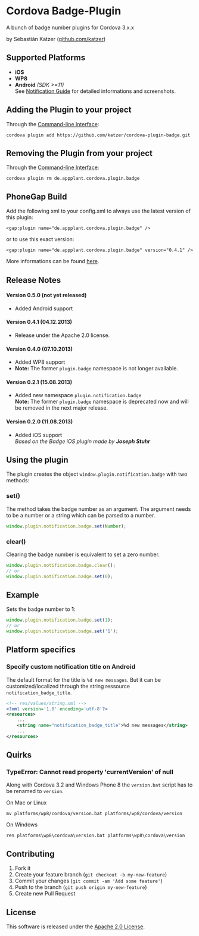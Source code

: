 Cordova Badge-Plugin
====================

A bunch of badge number plugins for Cordova 3.x.x

by Sebastián Katzer ([github.com/katzer](https://github.com/katzer))

## Supported Platforms
- **iOS**
- **WP8**
- **Android** *(SDK >=11)*<br>
See [Notification Guide](http://developer.android.com/guide/topics/ui/notifiers/notifications.html) for detailed informations and screenshots.

## Adding the Plugin to your project
Through the [Command-line Interface](http://cordova.apache.org/docs/en/3.0.0/guide_cli_index.md.html#The%20Command-line%20Interface):
```
cordova plugin add https://github.com/katzer/cordova-plugin-badge.git
```

## Removing the Plugin from your project
Through the [Command-line Interface](http://cordova.apache.org/docs/en/3.0.0/guide_cli_index.md.html#The%20Command-line%20Interface):
```
cordova plugin rm de.appplant.cordova.plugin.badge
```

## PhoneGap Build
Add the following xml to your config.xml to always use the latest version of this plugin:
```
<gap:plugin name="de.appplant.cordova.plugin.badge" />
```
or to use this exact version:
```
<gap:plugin name="de.appplant.cordova.plugin.badge" version="0.4.1" />
```
More informations can be found [here](https://build.phonegap.com/plugins/330).

## Release Notes
#### Version 0.5.0 (not yet released)
- Added Android support

#### Version 0.4.1 (04.12.2013)
- Release under the Apache 2.0 license.

#### Version 0.4.0 (07.10.2013)
- Added WP8 support
- **Note:** The former `plugin.badge` namespace is not longer available.

#### Version 0.2.1 (15.08.2013)
- Added new namespace `plugin.notification.badge`<br>
  **Note:** The former `plugin.badge` namespace is deprecated now and will be removed in the next major release.

#### Version 0.2.0 (11.08.2013)
- Added iOS support<br>
  *Based on the Badge iOS plugin made by* ***Joseph Stuhr***

## Using the plugin
The plugin creates the object ```window.plugin.notification.badge``` with two methods:

### set()
The method takes the badge number as an argument. The argument needs to be a number or a string which can be parsed to a number.
```javascript
window.plugin.notification.badge.set(Number);
```

### clear()
Clearing the badge number is equivalent to set a zero number.
```javascript
window.plugin.notification.badge.clear();
// or
window.plugin.notification.badge.set(0);
```

##  Example
Sets the badge number to **1**:
```javascript
window.plugin.notification.badge.set(1);
// or
window.plugin.notification.badge.set('1');
```

## Platform specifics
### Specify custom notification title on Android
The default format for the title is `%d new messages`. But it can be customized/localized through the string ressource `notification_badge_title`.
```xml
<!-- res/values/string.xml -->
<?xml version='1.0' encoding='utf-8'?>
<resources>
	...
    <string name="notification_badge_title">%d new messages</string>
    ...
</resources>
```

## Quirks
### TypeError: Cannot read property 'currentVersion' of null
Along with Cordova 3.2 and Windows Phone 8 the `version.bat` script has to be renamed to `version`.

On Mac or Linux
```
mv platforms/wp8/cordova/version.bat platforms/wp8/cordova/version
```
On Windows
```
ren platforms\wp8\cordova\version.bat platforms\wp8\cordova\version
```

## Contributing

1. Fork it
2. Create your feature branch (`git checkout -b my-new-feature`)
3. Commit your changes (`git commit -am 'Add some feature'`)
4. Push to the branch (`git push origin my-new-feature`)
5. Create new Pull Request

## License

This software is released under the [Apache 2.0 License](http://opensource.org/licenses/Apache-2.0).
